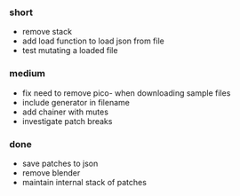 ### short

- remove stack
- add load function to load json from file
- test mutating a loaded file

### medium

- fix need to remove pico- when downloading sample files
- include generator in filename
- add chainer with mutes
- investigate patch breaks

### done

- save patches to json
- remove blender
- maintain internal stack of patches
